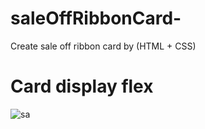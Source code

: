 # saleOffRibbonCard-
Create sale off ribbon card by (HTML + CSS)
# Card display flex
![sa](https://user-images.githubusercontent.com/71366193/148672619-f565ffb8-22b6-4159-b380-7e92bfb80245.jpg)
